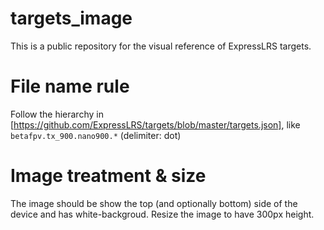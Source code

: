 # targets_image
This is a public repository for the visual reference of ExpressLRS targets.

# File name rule
Follow the hierarchy in [https://github.com/ExpressLRS/targets/blob/master/targets.json], like `betafpv.tx_900.nano900.*` (delimiter: dot)

# Image treatment & size
The image should be show the top (and optionally bottom) side of the device and has white-backgroud. Resize the image to have 300px height.

